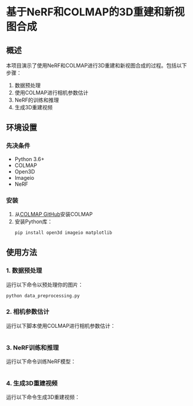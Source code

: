 # 基于NeRF和COLMAP的3D重建和新视图合成

## 概述

本项目演示了使用NeRF和COLMAP进行3D重建和新视图合成的过程。包括以下步骤：

1. 数据预处理
2. 使用COLMAP进行相机参数估计
3. NeRF的训练和推理
4. 生成3D重建视频

## 环境设置

### 先决条件

- Python 3.6+
- COLMAP
- Open3D
- Imageio
- NeRF

### 安装

1. 从[COLMAP GitHub](https://github.com/colmap/colmap)安装COLMAP
2. 安装Python库：
    ```sh
    pip install open3d imageio matplotlib
    ```

## 使用方法

### 1. 数据预处理

运行以下命令以预处理你的图片：
```sh
python data_preprocessing.py
 ```

### 2. 相机参数估计
运行以下脚本使用COLMAP进行相机参数估计：
```bash colmap_process.sh
```
### 3. NeRF训练和推理
运行以下命令训练NeRF模型：
```python nerf_train.py
```
### 4. 生成3D重建视频
运行以下命令生成3D重建视频：
```python generate_video.py
```
